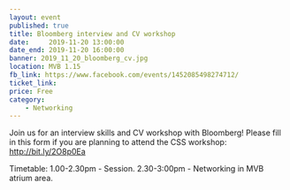 ```yaml
---
layout: event
published: true
title: Bloomberg interview and CV workshop
date:     2019-11-20 13:00:00
date_end: 2019-11-20 16:00:00
banner: 2019_11_20_bloomberg_cv.jpg
location: MVB 1.15
fb_link: https://www.facebook.com/events/1452085498274712/
ticket_link:
price: Free
category:
    - Networking
---
```


Join us for an interview skills and CV workshop with Bloomberg!
Please fill in this form if you are planning to attend the CSS workshop:
http://bit.ly/2O8p0Ea

Timetable:
1.00-2.30pm - Session.
2.30-3:00pm - Networking in MVB atrium area.
